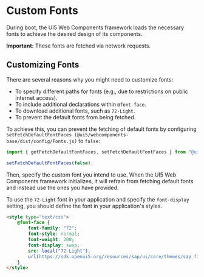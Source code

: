 # Custom Fonts

During boot, the UI5 Web Components framework loads the necessary fonts to achieve the desired design of its components.

**Important:** These fonts are fetched via network requests.

## Customizing Fonts

There are several reasons why you might need to customize fonts:
- To specify different paths for fonts (e.g., due to restrictions on public internet access).
- To include additional declarations within `@font-face`.
- To download additional fonts, such as `72-Light`.
- To prevent the default fonts from being fetched.

To achieve this, you can prevent the fetching of default fonts by configuring `setFetchDefaultFontFaces (@ui5/webcomponents-base/dist/config/Fonts.js)` to `false`:

```ts
import { getFetchDefaultFontFaces, setFetchDefaultFontFaces } from "@ui5/webcomponents-base/dist/config/Fonts.js";

setFetchDefaultFontFaces(false);
```

Then, specify the custom font you intend to use. When the UI5 Web Components framework initializes, it will refrain from fetching default fonts and instead use the ones you have provided.

To use the `72-Light` font in your application and specify the `font-display` setting, you should define the font in your application's styles. 

```html
<style type="text/css">
    @font-face {
        font-family: "72";
        font-style: normal;
        font-weight: 200;
        font-display: swap;
        src: local("72-Light"),
        url(https://sdk.openui5.org/resources/sap/ui/core/themes/sap_fiori_3/fonts/72-Light.woff2?ui5-webcomponents) format("woff2");
    }
</style>
```
